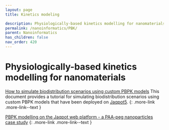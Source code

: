 ```yaml
---
layout: page
title: Kinetics modeling

description: Physiologically-based kinetics modelling for nanomaterials
permalink: /nanoinformatics/PBK/
parent: Nanoinformatics
has_children: false
nav_order: 420
---
```


# Physiologically-based kinetics modelling for nanomaterials
[How to simulate biodistribution scenarios using custom PBPK models](https://zenodo.org/record/3610182#.YY53hWDMKUl)
This document provides a tutorial for simulating biodistribution scenarios using custom PBPK models that have been deployed on [Jaqpot5](https://app.jaqpot.org/).
{: .more-link .more-link--text }

[PBPK modelling on the Jaqpot web platform - a PAA-peg nanoparticles case study](https://zenodo.org/record/3691860#.YY6A3GDMKUl)
{: .more-link .more-link--text }

